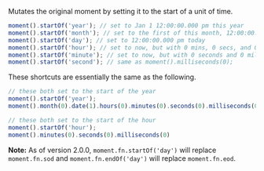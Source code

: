 Mutates the original moment by setting it to the start of a unit of time.

```javascript
moment().startOf('year'); // set to Jan 1 12:00:00.000 pm this year
moment().startOf('month'); // set to the first of this month, 12:00:00.000 pm
moment().startOf('day'); // set to 12:00:00.000 pm today
moment().startOf('hour'); // set to now, but with 0 mins, 0 secs, and 0 ms
moment().startOf('minute'); // set to now, but with 0 seconds and 0 milliseconds
moment().startOf('second'); // same as moment().milliseconds(0);
```

These shortcuts are essentially the same as the following.

```javascript
// these both set to the start of the year
moment().startOf('year');
moment().month(0).date(1).hours(0).minutes(0).seconds(0).milliseconds(0);
```

```javascript
// these both set to the start of the hour
moment().startOf('hour');
moment().minutes(0).seconds(0).milliseconds(0)
```

**Note:** As of version <span class="label">2.0.0</span>, `moment.fn.startOf('day')` will replace `moment.fn.sod` and `moment.fn.endOf('day')` will replace `moment.fn.eod`.
